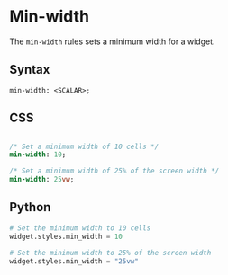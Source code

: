 # Min-width

The `min-width` rules sets a minimum width for a widget.

## Syntax

```
min-width: <SCALAR>;
```

## CSS

```sass

/* Set a minimum width of 10 cells */
min-width: 10;

/* Set a minimum width of 25% of the screen width */
min-width: 25vw;
```

## Python

```python
# Set the minimum width to 10 cells
widget.styles.min_width = 10

# Set the minimum width to 25% of the screen width
widget.styles.min_width = "25vw"
```
